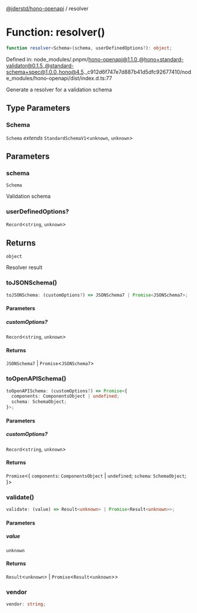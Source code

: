 [@jderstd/hono-openapi](../README.md) / resolver

# Function: resolver()

```ts
function resolver<Schema>(schema, userDefinedOptions?): object;
```

Defined in: node\_modules/.pnpm/hono-openapi@1.1.0\_@hono+standard-validator@0.1.5\_@standard-schema+spec@1.0.0\_hono@4.5.\_c912d6f747e7d887b41d5dfc92677410/node\_modules/hono-openapi/dist/index.d.ts:77

Generate a resolver for a validation schema

## Type Parameters

### Schema

`Schema` *extends* `StandardSchemaV1`\<`unknown`, `unknown`\>

## Parameters

### schema

`Schema`

Validation schema

### userDefinedOptions?

`Record`\<`string`, `unknown`\>

## Returns

`object`

Resolver result

### toJSONSchema()

```ts
toJSONSchema: (customOptions?) => JSONSchema7 | Promise<JSONSchema7>;
```

#### Parameters

##### customOptions?

`Record`\<`string`, `unknown`\>

#### Returns

`JSONSchema7` \| `Promise`\<`JSONSchema7`\>

### toOpenAPISchema()

```ts
toOpenAPISchema: (customOptions?) => Promise<{
  components: ComponentsObject | undefined;
  schema: SchemaObject;
}>;
```

#### Parameters

##### customOptions?

`Record`\<`string`, `unknown`\>

#### Returns

`Promise`\<\{
  `components`: `ComponentsObject` \| `undefined`;
  `schema`: `SchemaObject`;
\}\>

### validate()

```ts
validate: (value) => Result<unknown> | Promise<Result<unknown>>;
```

#### Parameters

##### value

`unknown`

#### Returns

`Result`\<`unknown`\> \| `Promise`\<`Result`\<`unknown`\>\>

### vendor

```ts
vendor: string;
```
